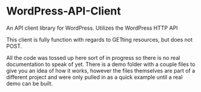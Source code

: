 WordPress-API-Client
====================

An API client library for WordPress. Utilizes the WordPress HTTP API

This client is fully function with regards to GETting resources, but does not POST.

All the code was tossed up here sort of in progress so there is no real documentation to speak of yet.
There is a demo folder with a couple files to give you an idea of how it works, however the files
themselves are part of a different project and were only pulled in as a quick example until a real
demo can be built.